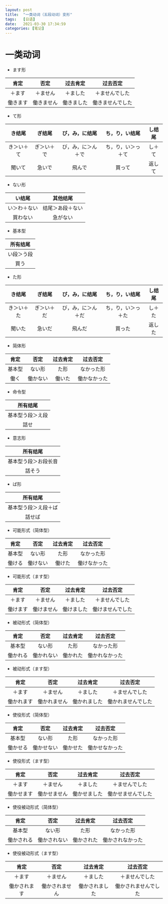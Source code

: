 ```yaml
---
layout: post
title:  "一类动词（五段动词）变形"
tags:   [日语]
date:   2021-03-30 17:34:59
categories: [笔记]
---
```


# 一类动词

- ます形

|肯定|否定|过去肯定|过去否定|
|:--:|:--:|:--:|:--:|
|＋ます|＋ません|＋ました|＋ませんでした|
|働きます|働きません|働きました|働きませんでした|

- て形

|き结尾|ぎ结尾|び，み，に结尾|ち，り，い结尾|し结尾|
|:-:|:-:|:-:|:-:|:-:|
|き＞い＋て|ぎ＞い＋で|び，み，に＞ん＋で|ち，り，い＞っ＋て|し＋て|
|聞いて|急いで|飛んで|買って|返して|

- ない形

|い结尾|其他结尾|
|:-:|:-:|
|い＞わ＋ない|结尾＞あ段＋ない|
|買わない|急がない|

- 基本型

|所有结尾|
|:-:|
|い段＞う段|
|買う|

- た形

|き结尾|ぎ结尾|び，み，に结尾|ち，り，い结尾|し结尾|
|:-:|:-:|:-:|:-:|:-:|
|き＞い＋た|ぎ＞い＋だ|び，み，に＞ん＋だ|ち，り，い＞っ＋た|し＋た|
|聞いた|急いだ|飛んだ|買った|返した|

- 简体形

|肯定|否定|过去肯定|过去否定|
|:--:|:--:|:--:|:--:|
|基本型|ない形|た形|なかった形|
|働く|働かない|働いた|働かなかった|

- 命令型

|所有结尾|
|:-:|
|基本型う段＞え段|
|話せ|

- 意志形

|所有结尾|
|:-:|
|基本型う段＞お段长音|
|話そう|

- ば形

|所有结尾|
|:-:|
|基本型う段＞え段＋ば|
|話せば|

- 可能形式（简体型）

|肯定|否定|过去肯定|过去否定|
|:--:|:--:|:--:|:--:|
|基本型|ない形|た形|なかった形|
|働ける|働けない|働けた|働けなかった|

- 可能形式（ます型）

|肯定|否定|过去肯定|过去否定|
|:--:|:--:|:--:|:--:|
|＋ます|＋ません|＋ました|＋ませんでした|
|働けます|働けません|働けました|働けませんでした|

- 被动形式（简体型）

|肯定|否定|过去肯定|过去否定|
|:--:|:--:|:--:|:--:|
|基本型|ない形|た形|なかった形|
|働かれる|働かれない|働かれた|働かれなかった|

- 被动形式（ます型）

|肯定|否定|过去肯定|过去否定|
|:--:|:--:|:--:|:--:|
|＋ます|＋ません|＋ました|＋ませんでした|
|働かれます|働かれません|働かれました|働かれませんでした|

- 使役形式（简体型）

|肯定|否定|过去肯定|过去否定|
|:--:|:--:|:--:|:--:|
|基本型|ない形|た形|なかった形|
|働かせる|働かせない|働かせた|働かせなかった|

- 使役形式（ます型）

|肯定|否定|过去肯定|过去否定|
|:--:|:--:|:--:|:--:|
|＋ます|＋ません|＋ました|＋ませんでした|
|働かせます|働かせません|働かせました|働かせませんでした|

- 使役被动形式（简体型）

|肯定|否定|过去肯定|过去否定|
|:--:|:--:|:--:|:--:|
|基本型|ない形|た形|なかった形|
|働かされる|働かされない|働かされた|働かされなかった|

- 使役被动形式（ます型）

|肯定|否定|过去肯定|过去否定|
|:--:|:--:|:--:|:--:|
|＋ます|＋ません|＋ました|＋ませんでした|
|働かされます|働かされません|働かされました|働かされませんでした|
